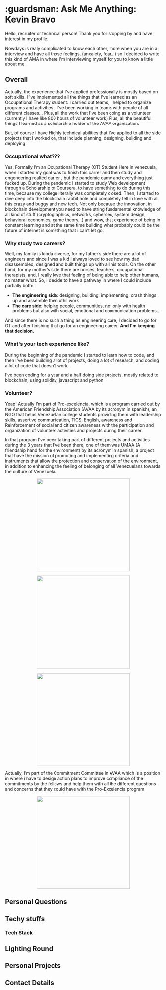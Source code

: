 <h1 align="left" id="mustafinho-title">:guardsman: Ask Me Anything: Kevin Bravo</h1>

Hello, recruiter or technical person! Thank you for stopping by and have interest in my profile.

Nowdays is realy complicated to know each other, more when you are in a interview and have all those feelings, (anxaiety, fear...) so I decided to write this kind of AMA in where I'm interviewing myself for you to know a little about me.

## Overall

Actually, the experience that I've applied professionally is mostly based on soft skills. I 've implemented all the things that I've learned as an Occupational Therapy student: I carried out teams, I helped to organize programs and activities , I've been working in teams with people of all different classes… Plus, all the work that I've been doing as a volunteer (currently I have like 800 hours of volunteer work)  Plus, all the beautiful things I learned as a scholarship holder of the AVAA organization.

But, of course I have Highly technical abilities that I've applied to all the side projects that I worked on, that include planning, designing, building and deploying

### Occupational what???

Yes, Formally I’m an Ocupational Therapy (OT) Student Here in venezuela, when I started my goal was to finish this carrer and then study and engeneering realted carrer , but the pandemic came and everything just fucked up. During the pandemic I started to study Web development through a Scholarship of Coursera, to have something to do during this time, because my college literally was completely closed. Then, I started to dive deep into the blockchain rabbit hole and completely fell in love with all this crazy and buggy and new tech. Not only because the innovation, in blockchain development you need  to have string fundamental knowledge of all kind of stuff (cryptographics, networks, cybersec, system design, behavioral economics, game theory…) and wow, that experience of being in constant learning and at the same time building what probably could be the future of internet is something that i can’t let go.

### Why study two careers?

Well, my family is kinda diverse, for my father’s side there are a lot of engineers and since  I was a kid I always loved to see how my dad disassembled, designed and built things up with all his tools. On the other hand, for my mother’s side there are nurses, teachers, occupational therapists, and, I really love that feeling of being able to help other humans, no matter what.  So, I decide to have a pathway in where I could include partially both:

- **The engineering side**: designing, building, implementing, crash things up and assemble then uthil work
- **The care side**: helping people, communities, not only with health problems but also with social, emotional and communication problems…
  
And since there is no such a thing as engineering care, I decided to go for OT and after finishing that go for an engineering career. **And I'm keeping that decision.**

### What's your tech experience like?

During the beginning of the pandemic I started to learn how to code, and then I've been building a lot of projects, doing a lot of research, and coding a lot of code that doesn’t work.

I’ve been coding for a year and a half doing side projects, mostly related to blockchain, using solidity, javascript and python

### Volunteer?

Yeap! Actually I’m part of  Pro-excelencia, which is a program carried out by the American Friendship Association (AVAA by its acronym in spanish), an NGO that helps  Venezuelan college students providing them with leadership skills, assertive communication, TICS, English, awareness and Reinforcement of social and citizen awareness with the participation and organization of volunteer activities and projects during their career.

In that program I've been taking part of different projects and activities during the 3 years that I’ve been there, one of them was UMAA (A friendship hand for the environment) by its acronym in spanish, a project that have the mission of promoting and implementing criteria and instruments that allow the protection and conservation of the environment, in addition to enhancing the feeling of belonging of all Venezuelans towards the culture of Venezuela.

<p align="center">
  <img 
    width="300"
    height="300"
    src="https://imgur.com/utSVJI0"
  >
</p>

<p align="center">
  <img 
    width="300"
    height="300"
    src="https://imgur.com/3XiLfkb"
  >
</p>

<p align="center">
  <img 
    width="300"
    height="300"
    src="https://imgur.com/G7hO8Q0"
  >
</p>


Actually, I’m part of the Commitment Committee in AVAA which is a position in where i have to design action plans to improve compliance of the commitments by the fellows and help them with all the different questions and concerns that they could have with the Pro-Excelencia program
<p align="center">
  <img 
    width="300"
    height="300"
    src="https://imgur.com/AzOmzkB"
  >
</p>

## Personal Questions

## Techy stuffs

### Tech Stack

## Lighting Round

## Personal Projects

## Contact Details
